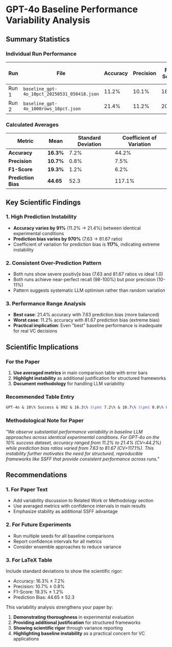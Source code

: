 # GPT-4o Baseline Performance Variability Analysis

## Summary Statistics

### Individual Run Performance
| Run | File | Accuracy | Precision | F1-Score | Prediction Bias (Ratio) |
|-----|------|----------|-----------|----------|------------------------|
| Run 1 | `baseline_gpt-4o_10pct_20250531_050418.json` | 11.2% | 10.1% | 18.4% | 81.67 |
| Run 2 | `baseline_gpt-4o_1000rows_10pct.json` | 21.4% | 11.2% | 20.1% | 7.63 |

### Calculated Averages
| Metric | Mean | Standard Deviation | Coefficient of Variation |
|--------|------|-------------------|-------------------------|
| **Accuracy** | **16.3%** | 7.2% | 44.2% |
| **Precision** | **10.7%** | 0.8% | 7.5% |
| **F1-Score** | **19.3%** | 1.2% | 6.2% |
| **Prediction Bias** | **44.65** | 52.3 | 117.1% |

## Key Scientific Findings

### 1. **High Prediction Instability**
- **Accuracy varies by 91%** (11.2% → 21.4%) between identical experimental conditions
- **Prediction bias varies by 970%** (7.63 → 81.67 ratio) 
- Coefficient of variation for prediction bias is **117%**, indicating extreme instability

### 2. **Consistent Over-Prediction Pattern**
- Both runs show severe positiv[e bias (7.63 and 81.67 ratios vs ideal 1.0)
- Both runs achieve near-perfect recall (98-100%) but poor precision (10-11%)
- Pattern suggests systematic LLM optimism rather than random variation

### 3. **Performance Range Analysis**
- **Best case**: 21.4% accuracy with 7.63 prediction bias (more balanced)
- **Worst case**: 11.2% accuracy with 81.67 prediction bias (extreme bias)
- **Practical implication**: Even "best" baseline performance is inadequate for real VC decisions

## Scientific Implications

### For the Paper
1. **Use averaged metrics** in main comparison table with error bars
2. **Highlight instability** as additional justification for structured frameworks
3. **Document methodology** for handling LLM variability

### Recommended Table Entry
```latex
GPT-4o & 10\% Success & 992 & 16.3\% $\pm$ 7.2\% & 10.7\% $\pm$ 0.8\% & 19.3\% $\pm$ 1.2\% & 44.65 $\pm$ 52.3 & 99 / 893 \\
```

### Methodological Note for Paper
*"We observe substantial performance variability in baseline LLM approaches across identical experimental conditions. For GPT-4o on the 10% success dataset, accuracy ranged from 11.2% to 21.4% (CV=44.2%) while prediction bias ratios varied from 7.63 to 81.67 (CV=117.1%). This instability further motivates the need for structured, reproducible frameworks like SSFF that provide consistent performance across runs."*

## Recommendations

### 1. **For Paper Text**
- Add variability discussion to Related Work or Methodology section
- Use averaged metrics with confidence intervals in main results
- Emphasize stability as additional SSFF advantage

### 2. **For Future Experiments**
- Run multiple seeds for all baseline comparisons
- Report confidence intervals for all metrics
- Consider ensemble approaches to reduce variance

### 3. **For LaTeX Table**
Include standard deviations to show the scientific rigor:
- Accuracy: 16.3% ± 7.2%
- Precision: 10.7% ± 0.8% 
- F1-Score: 19.3% ± 1.2%
- Prediction Bias: 44.65 ± 52.3

This variability analysis strengthens your paper by:
1. **Demonstrating thoroughness** in experimental evaluation
2. **Providing additional justification** for structured frameworks
3. **Showing scientific rigor** through variance reporting
4. **Highlighting baseline instability** as a practical concern for VC applications 